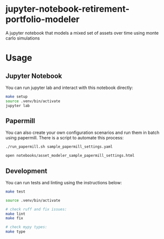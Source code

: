 # jupyter-notebook-retirement-portfolio-modeler

A jupyter notebook that models a mixed set of assets over time using monte carlo simulations

# Usage

## Jupyter Notebook

You can run jupyter lab and interact with this notebook directly:

```sh
make setup
source .venv/bin/activate
jupyter lab
```

## Papermill

You can also create your own configuration scenarios and run them in batch using papermill. There is a script to automate this process:

```sh
./run_papermill.sh sample_papermill_settings.yaml

open notebooks/asset_modeler_sample_papermill_settings.html
```

## Development


You can run tests and linting using the instructions below:

```sh
make test

source .venv/bin/activate

# check ruff and fix issues:
make lint
make fix

# check mypy types:
make type
```
